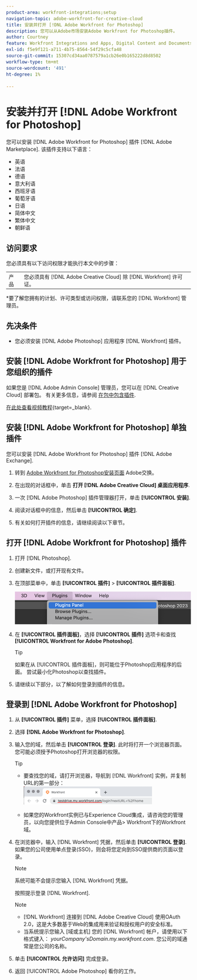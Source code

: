 ```yaml
---
product-area: workfront-integrations;setup
navigation-topic: adobe-workfront-for-creative-cloud
title: 安装并打开 [!DNL Adobe Workfront for Photoshop]
description: 您可以从Adobe市场安装Adobe Workfront for Photoshop插件。
author: Courtney
feature: Workfront Integrations and Apps, Digital Content and Documents
exl-id: f5e9f121-a711-4b75-8564-54f29c5cfa48
source-git-commit: 15307cd34aa0787579a1cb26e0b165222d8d8502
workflow-type: tm+mt
source-wordcount: '491'
ht-degree: 1%

---
```


# 安装并打开 [!DNL Adobe Workfront for Photoshop]

您可以安装 [!DNL Adobe Workfront for Photoshop] 插件 [!DNL Adobe Marketplace]. 该插件支持以下语言：

* 英语
* 法语
* 德语
* 意大利语
* 西班牙语
* 葡萄牙语
* 日语
* 简体中文
* 繁体中文
* 朝鲜语

## 访问要求

您必须具有以下访问权限才能执行本文中的步骤：

<table style="table-layout:auto"> 
 <col> 
 <col> 
 <tbody> 
  <!--<tr> 
   <td role="rowheader">[!DNL Adobe Workfront] plan*</td> 
   <td> <p>[!UICONTROL Pro] or higher</p> </td> 
  </tr> 
  <tr data-mc-conditions=""> 
   <td role="rowheader">[!DNL Adobe Workfront] license*</td> 
   <td> <p>[!UICONTROL Work] or [!UICONTROL Plan]</p> </td> 
  </tr> -->
  <tr> 
   <td role="rowheader">产品</td> 
   <td>您必须具有 [!DNL Adobe Creative Cloud] 除 [!DNL Workfront] 许可证。</td> 
  </tr> 
 </tbody> 
</table>

&#42;要了解您拥有的计划、许可类型或访问权限，请联系您的 [!DNL Workfront] 管理员。

## 先决条件

* 您必须安装 [!DNL Adobe Photoshop] 应用程序 [!DNL Workfront] 插件。

## 安装 [!DNL Adobe Workfront for Photoshop] 用于您组织的插件

如果您是 [!DNL Adobe Admin Console] 管理员，您可以在 [!DNL Creative Cloud] 部署包。 有关更多信息，请参阅 [在包中包含插件](https://helpx.adobe.com/in/enterprise/using/manage-extensions.html).

[在此处查看视频教程](https://www.youtube.com/watch?v=zzvXNLIBzrc){target=_blank}.

## 安装 [!DNL Adobe Workfront for Photoshop] 单独插件

您可以安装 [!DNL Adobe Workfront for Photoshop] 插件 [!DNL Adobe Exchange].

1. 转到 [Adobe Workfront for Photoshop安装页面](https://adobe.com/go/cc_plugins_discover_plugin?pluginId=37722a55&amp;workflow=share) Adobe交换。
1. 在出现的对话框中，单击 **打开 [!DNL Adobe Creative Cloud] 桌面应用程序**.
1. 一次 [!DNL Adobe Photoshop] 插件管理器打开，单击 **[!UICONTROL 安装]**.
1. 阅读对话框中的信息，然后单击 **[!UICONTROL 确定]**.

1. 有关如何打开插件的信息，请继续阅读以下章节。

## 打开 [!DNL Adobe Workfront for Photoshop] 插件

1. 打开 [!DNL Photoshop].

1. 创建新文件，或打开现有文件。

1. 在顶部菜单中，单击 **[!UICONTROL 插件]** > **[!UICONTROL 插件面板]**.

   ![](assets/plugins-panel-ps.png)

1. 在 **[!UICONTROL 插件面板]**，选择 **[!UICONTROL 插件]** 选项卡和查找 **[!UICONTROL Workfront for Adobe Photoshop]**.

   >[!TIP]
   >
   >   如果在从 [!UICONTROL 插件面板]，则可能位于Photoshop应用程序的后面。 尝试最小化Photoshop以查找插件。

1. 请继续以下部分，以了解如何登录到插件的信息。

## 登录到 [!DNL Adobe Workfront for Photoshop]

1. 从 **[!UICONTROL 插件]** 菜单，选择 **[!UICONTROL 插件面板]**.
1. 选择 **[!DNL Adobe Workfront for Photoshop]**.
1. 输入您的域，然后单击 **[!UICONTROL 登录]**. 此时将打开一个浏览器页面。 您可能必须授予Photoshop打开浏览器的权限。

   >[!TIP]
   >
   >* 要查找您的域，请打开浏览器，导航到 [!DNL Workfront] 实例，并复制URL的第一部分：\
      >![](assets/domain-350x50.png)
   >
   > * 如果您的Workfront实例已与Experience Cloud集成，请咨询您的管理员，以向您提供位于Admin Console中产品> Workfront下的Workfront域。


1. 在浏览器中，输入 [!DNL Workfront] 凭据，然后单击 **[!UICONTROL 登录]**. 如果您的公司使用单点登录(SSO)，则会将您定向到SSO提供商的页面以登录。

   >[!NOTE]
   >
   >系统可能不会提示您输入 [!DNL Workfront] 凭据。

   按照提示登录 [!DNL Workfront].

   >[!NOTE]
   >
   >* [!DNL Workfront] 连接到 [!DNL Adobe Creative Cloud] 使用OAuth 2.0，这是大多数基于Web的集成用来验证和授权用户的安全标准。
   >* 当系统提示您输入 [域或主机] 您的 [!DNL Workfront] 帐户，请使用以下格式键入： *yourCompany&#39;sDomain.my.workfront.com*. 您公司的域通常是您公司的名称。


1. 单击 **[!UICONTROL 允许访问]** 完成登录。
1. 返回 [!UICONTROL Adobe Photoshop] 看你的工作。
